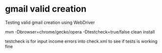 # gmail valid creation
Testing valid gmail creation using WebDriver

mvn -Dbrowser=chrome/gecko/opera -Dtestcheck=true/false clean install

testcheck is for input income errors into check.xml to see if tests is working fine
